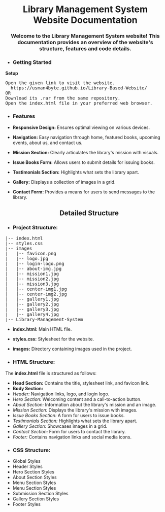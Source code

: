 <h1 align="center">Library Management System Website Documentation</h1>
<h3 align="center">Welcome to the Library Management System website! This documentation provides an overview of the website's structure, features and code details.</h3>

- <h3 align="left">Getting Started</h3>
**Setup**
<pre>
Open the given link to visit the website.
  https://usman4byte.github.io/Library-Based-Website/
OR
Download its .rar from the same repository.
Open the index.html file in your preferred web browser.
</pre>

- <h3 align="left">Features</h5>
- **Responsive Design:** Ensures optimal viewing on various devices.
- **Navigation:** Easy navigation through home, featured books, upcoming events, about us, and contact us.
- **Mission Section:** Clearly articulates the library's mission with visuals.
- **Issue Books Form:** Allows users to submit details for issuing books.
- **Testimonials Section:** Highlights what sets the library apart.
- **Gallery:** Displays a collection of images in a grid.
- **Contact Form:** Provides a means for users to send messages to the library.

  <h2 align="center">Detailed Structure</h3>

- <h3 align="left">Project Structure:</h3>
<pre>
|-- index.html
|-- styles.css
|-- images
|   |-- favicon.png
|   |-- logo.jpg
|   |-- login-logo.png
|   |-- about-img.jpg
|   |-- mission1.jpg
|   |-- mission2.jpg
|   |-- mission3.jpg
|   |-- center-img1.jpg
|   |-- center-img2.jpg
|   |-- gallery1.jpg
|   |-- gallery2.jpg
|   |-- gallery3.jpg
|   |-- gallery4.jpg
|-- Library-Management-System
</pre>
- **index.html:** Main HTML file.
- **styles.css:** Stylesheet for the website.
- **images:** Directory containing images used in the project.

- <h3 align="left">HTML Structure:</h3>
The **index.html** file is structured as follows:

- **Head Section:** Contains the title, stylesheet link, and favicon link.
- **Body Section:**
-   *Header:* Navigation links, logo, and login logo.
-   *Hero Section:* Welcoming content and a call-to-action button.
-   *About Section:* Information about the library's mission and an image.
-   *Mission Section:* Displays the library's mission with images.
-   *Issue Books Section:* A form for users to issue books.
-   *Testimonials Section:* Highlights what sets the library apart.
-   *Gallery Section:* Showcases images in a grid.
-   *Contact Section:* Form for users to contact the library.
-   *Footer:* Contains navigation links and social media icons.
- <h3 align="left">CSS Structure:</h3>
- Global Styles
- Header Styles
- Hero Section Styles
- About Section Styles
- Menu Section Styles
- Menu Section Styles
- Submission Section Styles
- Gallery Section Styles
- Footer Styles
